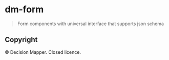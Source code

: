 # dm-form

> Form components with universal interface that supports json schema 

## Copyright

&copy; Decision Mapper. Closed licence.
